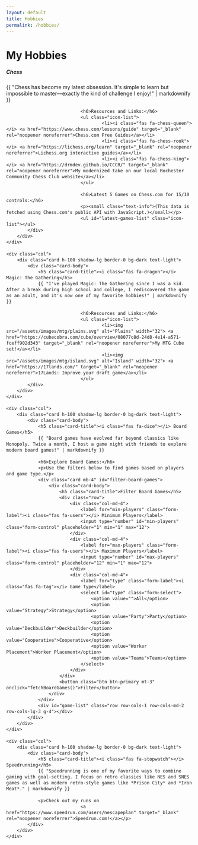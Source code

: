 ```yaml
---
layout: default
title: Hobbies
permalink: /hobbies/
---
```


<h1 class="mb-4"><i class="fas fa-gamepad"></i> My Hobbies</h1>

<div class="row row-cols-1 row-cols-md-2 g-4">
    <div class="col">
        <div class="card h-100 shadow-lg border-0 bg-dark text-light">
            <div class="card-body">
                <h5 class="card-title"><i class="fas fa-chess-knight"></i> Chess</h5>
                {{ "Chess has become my latest obsession. It's simple to learn but impossible to master—exactly the kind of challenge I enjoy!" | markdownify }}

								<h6>Resources and Links:</h6>
								<ul class="icon-list">
										<li><i class="fas fa-chess-queen"></i> <a href="https://www.chess.com/lessons/guide" target="_blank" rel="noopener noreferrer">Chess.com Free Guides</a></li>
										<li><i class="fas fa-chess-rook"></i> <a href="https://lichess.org/learn" target="_blank" rel="noopener noreferrer">Lichess.org interactive guides</a></li>
										<li><i class="fas fa-chess-king"></i> <a href="https://drmdev.github.io/CCCR/" target="_blank" rel="noopener noreferrer">My modernized take on our local Rochester Community Chess Club website</a></li>
								</ul>
								
								<h6>Latest 5 Games on Chess.com for 15/10 controls:</h6>
								<p><small class="text-info">(This data is fetched using Chess.com's public API with JavaScript.)</small></p>
								<ul id="latest-games-list" class="icon-list"></ul>
            </div>
        </div>
    </div>

    <div class="col">
        <div class="card h-100 shadow-lg border-0 bg-dark text-light">
            <div class="card-body">
                <h5 class="card-title"><i class="fas fa-dragon"></i> Magic: The Gathering</h5>
                {{ "I've played Magic: The Gathering since I was a kid. After a break during high school and college, I rediscovered the game as an adult, and it's now one of my favorite hobbies!" | markdownify }}

								<h6>Resources and Links:</h6>
								<ul class="icon-list">
										<li><img src="/assets/images/mtg/plains.svg" alt="Plains" width="32"> <a href="https://cubecobra.com/cube/overview/08077c8d-24d8-4e14-a571-fceff902d343" target="_blank" rel="noopener noreferrer">My MTG Cube set!</a></li>
										<li><img src="/assets/images/mtg/island.svg" alt="Island" width="32"> <a href="https://17lands.com/" target="_blank" rel="noopener noreferrer">17Lands: Improve your draft game</a></li>
								</ul>
            </div>
        </div>
    </div>

    <div class="col">
        <div class="card h-100 shadow-lg border-0 bg-dark text-light">
            <div class="card-body">
                <h5 class="card-title"><i class="fas fa-dice"></i> Board Games</h5>
                {{ "Board games have evolved far beyond classics like Monopoly. Twice a month, I host a game night with friends to explore modern board games!" | markdownify }}

                <h6>Explore Board Games:</h6>
                <p>Use the filters below to find games based on players and game type.</p>
                <div class="card mb-4" id="filter-board-games">
                    <div class="card-body">
                        <h5 class="card-title">Filter Board Games</h5>
                        <div class="row">
                            <div class="col-md-4">
                                <label for="min-players" class="form-label"><i class="fas fa-users"></i> Minimum Players</label>
                                <input type="number" id="min-players" class="form-control" placeholder="1" min="1" max="12">
                            </div>
                            <div class="col-md-4">
                                <label for="max-players" class="form-label"><i class="fas fa-users"></i> Maximum Players</label>
                                <input type="number" id="max-players" class="form-control" placeholder="12" min="1" max="12">
                            </div>
                            <div class="col-md-4">
                                <label for="type" class="form-label"><i class="fas fa-tag"></i> Game Type</label>
                                <select id="type" class="form-select">
                                    <option value="">All</option>
                                    <option value="Strategy">Strategy</option>
                                    <option value="Party">Party</option>
                                    <option value="Deckbuilder">Deckbuilder</option>
                                    <option value="Cooperative">Cooperative</option>
                                    <option value="Worker Placement">Worker Placement</option>
                                    <option value="Teams">Teams</option>
                                </select>
                            </div>
                        </div>
                        <button class="btn btn-primary mt-3" onclick="fetchBoardGames()">Filter</button>
                    </div>
                </div>
                <div id="game-list" class="row row-cols-1 row-cols-md-2 row-cols-lg-3 g-4"></div>
            </div>
        </div>
    </div>

    <div class="col">
        <div class="card h-100 shadow-lg border-0 bg-dark text-light">
            <div class="card-body">
                <h5 class="card-title"><i class="fas fa-stopwatch"></i> Speedrunning</h5>
                {{ "Speedrunning is one of my favorite ways to combine gaming with goal-setting. I focus on retro classics like NES and SNES games as well as modern retro-style games like *Prison City* and *Iron Meat*." | markdownify }}

                <p>Check out my runs on 
								<a href="https://www.speedrun.com/users/nescapeplan" target="_blank" rel="noopener noreferrer">Speedrun.com!</a></p>
            </div>
        </div>
    </div>
</div>

<script src="/assets/js/boardgames.js"></script>
<script src="/assets/js/chess-games.js"></script>
